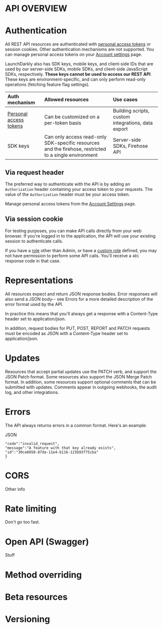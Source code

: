 # API OVERVIEW

# Authentication

All REST API resources are authenticated with [personal access tokens](https://docs.launchdarkly.com/v2.0/docs/api-access-tokens) or session cookies. Other authentication mechanisms are not supported. You can manage personal access tokens on your [Account settings](https://app.launchdarkly.com/settings/tokens) page.

LaunchDarkly also has SDK keys, mobile keys, and client-side IDs that are used by our server-side SDKs, mobile SDKs, and client-side JavaScript SDKs, respectively. **These keys cannot be used to access our REST API**. These keys are environment-specific, and can only perform read-only operations (fetching feature flag settings).

| Auth mechanism                                                                      | Allowed resources                                                                                     | Use cases                                          |
| :---------------------------------------------------------------------------------- | :---------------------------------------------------------------------------------------------------- | :------------------------------------------------- |
| [Personal access tokens](https://docs.launchdarkly.com/v2.0/docs/api-access-tokens) | Can be customized on a per-token basis                                                                | Building scripts, custom integrations, data export |
| SDK keys                                                                            | Can only access read-only SDK-specific resources and the firehose, restricted to a single environment | Server-side SDKs, Firehose API                     |

## Via request header

The preferred way to authenticate with the API is by adding an `Authorization` header containing your access token to your requests. The value of the `Authorization` header must be your access token.

Manage personal access tokens from the [Account Settings](https://app.launchdarkly.com/settings/tokens) page.

## Via session cookie

For testing purposes, you can make API calls directly from your web browser. If you're logged in to the application, the API will use your existing session to authenticate calls.

If you have a [role](http://docs.launchdarkly.com/v2.0/docs/teams) other than Admin, or have a [custom role](http://docs.launchdarkly.com/v2.0/docs/custom-roles) defined, you may not have permission to perform some API calls. You'll receive a `401` response code in that case.
<SecurityDefinitions />

# Representations

All resources expect and return JSON response bodies. Error responses will also send a JSON body-- see Errors for a more detailed description of the error format used by the API.

In practice this means that you'll always get a response with a Content-Type header set to application/json.

In addition, request bodies for PUT, POST, REPORT and PATCH requests must be encoded as JSON with a Content-Type header set to application/json.

# Updates

Resources that accept partial updates use the PATCH verb, and support the JSON Patch format. Some resources also support the JSON Merge Patch format. In addition, some resources support optional comments that can be submitted with updates. Comments appear in outgoing webhooks, the audit log, and other integrations.

# Errors

The API always returns errors in a common format. Here's an example:

JSON

```JSON{
"code":"invalid_request",
"message":"A feature with that key already exists",
"id":"30ce6058-87da-11e4-b116-123b93f75cba"
}
```

# CORS

Other info

# Rate limiting

Don't go too fast.

# Open API (Swagger)

Stuff

# Method overriding

# Beta resources

# Versioning
